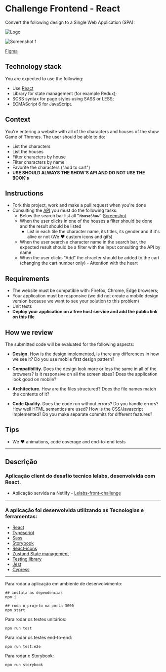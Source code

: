 # Challenge Frontend - React
Convert the following design to a Single Web Application (SPA):

![Logo](logo.jpeg)

![Screenshot 1](screenshots/screenshot1.png)

[Figma](https://www.figma.com/file/szAbOw9emV2pQE3WfWstcf/Shoppy-app-ui-(Community)?node-id=103%3A2)


## Technology stack
You are expected to use the following:
- Use [React](https://reactjs.org/)
- Library for state management (for example Redux);
- SCSS syntax for page styles using SASS or LESS;
- ECMAScript 6 for JavaScript.

## Context
You're entering a website with all of the characters and houses of the show Game of Thrones. The user should be able to do:
- List the characters
- List the houses
- Filter characters by house
- Filter characters by name
- Favorite the characters ("add to cart")
- **USE SHOULD ALWAYS THE SHOW'S API AND DO NOT USE THE BOOK's**


## Instructions
- Fork this project, work and make a pull request when you're done
- Consulting the [API](https://api.got.show/doc/) you must do the following tasks:
    - Below the search bar list all **"`HouseShow`"** [Screenshot](screenshots/screenshot2.png)
    - When the user clicks in one of the houses a filter should be done and the result should be listed
        - List in each tile the character name, its titles, its gender and if it's alive or not (We ❤️ custom icons and gifs)
    - When the user search a character name in the search bar, the expected result should be a filter with the input consulting the API by name
    - When the user clicks "Add" the chracter should be added to the cart (changing the cart number only) - Attention with the heart 


## Requirements
- The website must be compatible with: Firefox, Chrome, Edge browsers;
- Your application must be responsive (we did not create a mobile design version because we want to see your solution to this problem)
- Unit tests
- **Deploy your application on a free host service and add the public link on this file**

## How we review
The submitted code will be evaluated for the following aspects:

- **Design.** How is the design implemented, is there any differences in how we see it? Do you use mobile first design pattern?

- **Compatibility.** Does the design look more or less the same in all of the browsers? Is it responsive on all the screen sizes? Does the application look good on mobile?

- **Architecture.** How are the files structured? Does the file names match the contents of it?

- **Code Quality.** Does the code run without errors? Do you handle errors? How well HTML semantics are used? How is the CSS/Javascript implemented? Do you make separate commits for different features?


## Tips
- We ❤️ animations, code coverage and end-to-end tests

---

## Descrição

### Aplicação client do desafio tecnico lelabs, desenvolvida com React.

- Aplicação servida na Netlify - [Lelabs-front-challenge](https://lelabs-challenge.netlify.app/)
---

### A aplicação foi desenvolvida utilizando as Tecnologias e ferramentas:

- [React](https://pt-br.reactjs.org/)
- [Typescript](https://www.typescriptlang.org/)
- [Sass](https://sass-lang.com/)
- [Storybook](https://storybook.js.org/)
- [React-icons](https://react-icons.github.io/react-icons/)
- [Zustand State management](https://github.com/pmndrs/zustand)
- [Testing library](https://testing-library.com/)
- [Jest](https://jestjs.io/pt-BR/)
- [Cypress](https://docs.cypress.io/)
---

Para rodar a aplicação em ambiente de desenvolvimento:

```shell
## instala as dependencias
npm i

## roda o projeto na porta 3000
npm start
```

Para rodar os testes unitários:

```shell
npm run test
```

Para rodar os testes end-to-end:

```shell
npm run test:e2e
```

Para rodar o Storybook:

```shell
npm run storybook
```